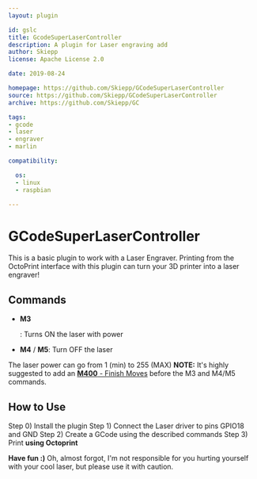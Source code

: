 ```yaml
---
layout: plugin

id: gslc
title: GcodeSuperLaserController
description: A plugin for Laser engraving add
author: Skiepp
license: Apache License 2.0

date: 2019-08-24

homepage: https://github.com/Skiepp/GCodeSuperLaserController
source: https://github.com/Skiepp/GCodeSuperLaserController
archive: https://github.com/Skiepp/GC

tags:
- gcode
- laser
- engraver
- marlin

compatibility:

  os:
  - linux
  - raspbian

---
```


GCodeSuperLaserController
=========================
This is a basic plugin to work with a Laser Engraver.
Printing from the OctoPrint interface with this plugin can turn your 3D printer into a laser engraver!

Commands
--------
- **M3 <p>**:   Turns ON the laser with power <p>
- **M4** / **M5**:  Turn OFF the laser

The laser power can go from 1 (min) to 255 (MAX)
**NOTE:** It's highly suggested to add an [**M400** - Finish Moves](http://marlinfw.org/docs/gcode/M400.html) before the M3 and M4/M5 commands.

How to Use
----------

Step 0) Install the plugin
Step 1) Connect the Laser driver to pins GPIO18 and GND
Step 2) Create a GCode using the described commands
Step 3) Print **using Octoprint**

**Have fun :)**
Oh, almost forgot, I'm not responsible for you hurting yourself with your cool laser, but please use it with caution.
